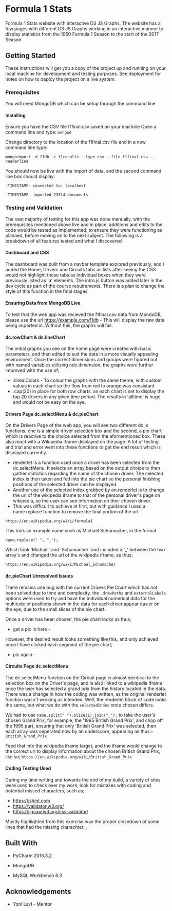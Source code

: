 # Formula 1 Stats
Formula 1 Stats website with interactive D3 JS Graphs. The website has a few pages with different D3 JS Graphs working in an interactive manner to display statistics from the 1950 Formula 1 Season to the start of the 2017 Season
## Getting Started
These instructions will get you a copy of the project up and running on your local machine for development and testing purposes. See deployment for notes on how to deploy the project on a live system.
### Prerequisites
You will need MongoDB which can be setup through the command line
#### Installing
Ensure you have the CSV file f1final.csv saved on your machine
Open a command line and type:
`mongod`

Change directory to the location of the f1final.csv file and in a new command line type:

`mongoimport -d f1db -c f1results --type csv --file f1final.csv --headerline`

You should now be live with the import of data, and the second command line box should display:

`-TIMESTAMP- connected to: localhost`

`-TIMESTAMP- imported 23514 documents`

### Testing and Validation
The vast majority of testing for this app was done manually, with the prerequisites mentioned above live and in place, additions and edits to the code would be tested as implemented, to ensure they were functioning as planned, before moving on to the next subject. The following is a breakdown of all features tested and what I discovered

#### Dashboard and CSS
The dashboard was built from a navbar template explored previously, and I added the Home, Drivers and Circuits tabs as lists after seeing the CSS would not highlight these tabs as individual boxes when they were previously listed as 'a' elements. The intro.js button was added later in the dev cycle as part of the course requirements. There is a plan to change the style of this function in the final stages

#### Ensuring Data from MongoDB Live
To test that the web app was recieved the f1final.csv data from MondoDB, please use the url https://example.com/f1db - This will display the raw data being imported in. Without this, the graphs will fail.

#### dc.rowChart & dc.lineChart
The initial graphs you see on the home page were created with basic parameters, and then edited to suit the data in a more visually appealing environment. Once the correct dimensions and groups were figured out with named variables utilising ndx.dimension, the graphs were further improved with the use of;
* .linealColors - To colour the graphs with the same theme, with custom values in each chart so the flow from red to orange was consistant
* .cap(20) in place for both row charts, as each chart is set to display the top 20 drivers in any given time period. The results in 'alltime' is huge and would not be easy on the eye.

#### Drivers Page dc.selectMenu & dc.pieChart
On the Drivers Page of the web app, you will see two different dc.js functions, one is a simple driver selection box and the second, a pie chart which is reactive to the choice selected from the aformentioned box. These also react with a Wikipedia iframe displayed on the page.
A lot of testing and trial and error went into these functions to get the end result which is displayed currently.
* renderlet is a function used once a driver has been selected from the dc.selectMenu. It selects an array based on the output choice to then gather statistics regarding the name of the chosen driver. The selected index is then taken and fed into the pie chart so the personal finishing positions of the selected driver can be displayed.
* Another use of the selected index grabbed by on.renderlet is to change the url of the wikipedia iframe to that of the personal driver's page on wikipedia, so the user can see information on their chosen driver.
* This was difficult to achieve at first, but with guidance I used a name.replace function to remove the final portion of the url

`https://en.wikipedia.org/wiki/formula1`

This took an example name such as Michael Schumacher, in the format

`name.replace(" ", "_");`

Which took 'Michael' and 'Schumacher' and included a '_' between the two array's and changed the url of the wikipedia iframe, as thus;

`https://en.wikipedia.org/wiki/Michael_Schumacher`

#### dc.pieChart Unresolved Issues
There remains one bug with the current Drivers Pie Chart which has not been solved due to time and complexity. the `.drawPaths` and `externalLabels` options were used to try and have the individual numerical data for the multitude of positions shown in the data for each driver appear easier on the eye, due to the small slices of the pie chart.

Once a driver has been chosen, the pie chart looks as thus;
- get a pic in here -

However, the desired result looks something like this, and only achieved once I have clicked each segment of the pie chart;
- pic again -

#### Circuits Page dc.selectMenu
The dc.selectMenu function on the Circuit page is almost identical to the selection box on the Driver's page, and is also linked to a wikipedia iframe once the user has selected a grand prix from the history located in the data.
There was a change in how the coding was written, as the original renderlet function wasn't working as intended. Well, the renderlet block of code looks the same, but what we do with the `selectedIndex` once chosen differs.

We had to use
`name.split(" ").slice(1).join("_");`
to take the user's chosen Grand Prix, for example, the '1995 British Grand Prix', and chop off the 1995 part, ensuring that only 'British Grand Prix' was selected, then each array was seperated now by an underscore, appearing as thus:-
`British_Grand_Prix`

Feed that into the wikipedia iframe target, and the iframe would change to the correct url to display information about the chosen British Grand Prix, like so;
`https://en.wikipedia.org/wiki/British_Grand_Prix`

#### Coding Testing Used
During my time writing and towards the end of my build, a variety of sites were used to check over my work, look for mistakes with coding and potential missed characters, such as;
* https://jshint.com
* https://validator.w3.org/
* https://jigsaw.w3.org/css-validator/

Mostly highlighted from this exercise was the proper closedown of some lines that had the missing charachter, `;`


## Built With
* PyCharm 2016.3.2

* MongoDB

* MySQL Workbench 6.3

## Acknowledgements
* Yoni Lavi - Mentor